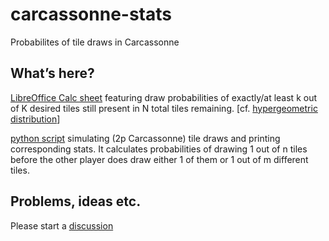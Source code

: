 # carcassonne-stats
Probabilites of tile draws in Carcassonne

## What’s here?
[LibreOffice Calc sheet](draw-k-out-of-K.ods) featuring draw probabilities of exactly/at least k out of K desired tiles still present in N total tiles remaining. [cf. [ hypergeometric distribution](https://en.wikipedia.org/wiki/Hypergeometric_distribution)]

[python script](draw-a-before-b.py) simulating (2p Carcassonne) tile draws and printing corresponding stats. It calculates probabilities of drawing 1 out of n tiles before the other player does draw either 1 of them or 1 out of m different tiles.

## Problems, ideas etc.
Please start a [discussion](https://github.com/yze/carcassonne-stats/discussions)

